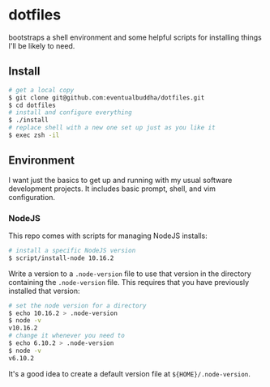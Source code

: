 # dotfiles

bootstraps a shell environment and some helpful scripts for installing things I'll be likely to need.

## Install

```sh
# get a local copy
$ git clone git@github.com:eventualbuddha/dotfiles.git
$ cd dotfiles
# install and configure everything
$ ./install
# replace shell with a new one set up just as you like it
$ exec zsh -il
```

## Environment

I want just the basics to get up and running with my usual software development projects. It includes basic prompt, shell, and vim configuration.

### NodeJS

This repo comes with scripts for managing NodeJS installs:

```sh
# install a specific NodeJS version
$ script/install-node 10.16.2
```

Write a version to a `.node-version` file to use that version in the directory containing the `.node-version` file. This requires that you have previously installed that version:

```sh
# set the node version for a directory
$ echo 10.16.2 > .node-version
$ node -v
v10.16.2
# change it whenever you need to
$ echo 6.10.2 > .node-version
$ node -v
v6.10.2
```

It's a good idea to create a default version file at `${HOME}/.node-version`.
